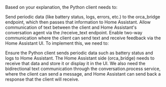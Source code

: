 Based on your explanation, the Python client needs to:

Send periodic data (like battery status, logs, errors, etc.) to the orca_bridge endpoint, which then passes that information to Home Assistant.
Allow communication of text between the client and Home Assistant's conversation agent via the /receive_text endpoint.
Enable two-way communication where the client can send text and receive feedback via the Home Assistant UI.
To implement this, we need to:

Ensure the Python client sends periodic data such as battery status and logs to Home Assistant.
The Home Assistant side (orca_bridge) needs to receive that data and store it or display it in the UI.
We also need the bidirectional text communication through the conversation.process service, where the client can send a message, and Home Assistant can send back a response that the client will receive.